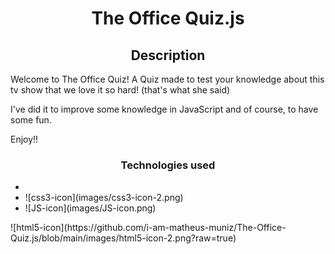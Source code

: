 <h1 align="center">The Office Quiz.js</h1>

<h2 align="center">Description</h2>
<p>
Welcome to The Office Quiz! A Quiz made to test your knowledge about this tv show that we love it so hard! (that's what she said)

I've did it to improve some knowledge in JavaScript and of course, to have some fun.

Enjoy!!
</p>

<h3 align="center">Technologies used</h3>
<ul>
    <li></li>
    <li>![css3-icon](images/css3-icon-2.png)</li>
    <li>![JS-icon](images/JS-icon.png)</li>
</ul>
![html5-icon](https://github.com/i-am-matheus-muniz/The-Office-Quiz.js/blob/main/images/html5-icon-2.png?raw=true)